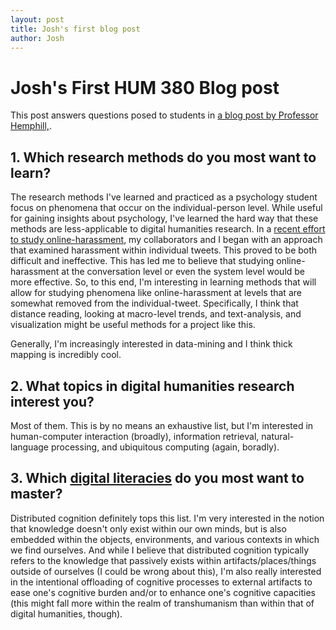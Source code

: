 ```yaml
---
layout: post
title: Josh's first blog post
author: Josh
---
```


# Josh's First HUM 380 Blog post

This post answers questions posed to students in [a blog post by Professor Hemphill,](https://libbyh.github.io/methods-f16/first-things-first/).

## 1. Which research methods do you most want to learn?
The research methods I've learned and practiced as a psychology student focus on phenomena that occur on the individual-person level. While useful for gaining insights about psychology, I've learned the hard way that these methods are less-applicable to digital humanities research. In a [recent effort to study online-harassment](https://www.researchgate.net/publication/299346639_First_Steps_in_Quantifying_Toxicity_and_Verbal_Violence_on_Twitter), my collaborators and I began with an approach that examined harassment within individual tweets. This proved to be both difficult and ineffective. This has led me to believe that studying online-harassment at the conversation level or even the system level would be more effective. So, to this end, I'm interesting in learning methods that will allow for studying phenomena like online-harassment at levels that are somewhat removed from the individual-tweet. Specifically, I think that distance reading, looking at macro-level trends, and text-analysis, and visualization might be useful methods for a project like this.

Generally, I'm increasingly interested in data-mining and I think thick mapping is incredibly cool.

## 2. What topics in digital humanities research interest you?
Most of them. This is by no means an exhaustive list, but I'm interested in human-computer interaction (broadly), information retrieval, natural-language processing, and ubiquitous computing (again, boradly).

## 3. Which [digital literacies](https://libbyh.github.io/research-methods-in-digital-humanities/#cultural-competencies) do you most want to master?
Distributed cognition definitely tops this list. I'm very interested in the notion that knowledge doesn't only exist within our own minds, but is also embedded within the objects, environments, and various contexts in which we find ourselves. And while I believe that distributed cognition typically refers to the knowledge that passively exists within artifacts/places/things outside of ourselves (I could be wrong about this), I'm also really interested in the intentional offloading of cognitive processes to external artifacts to ease one's cognitive burden and/or to enhance one's cognitive capacities (this might fall more within the realm of transhumanism than within that of digital humanities, though). 

